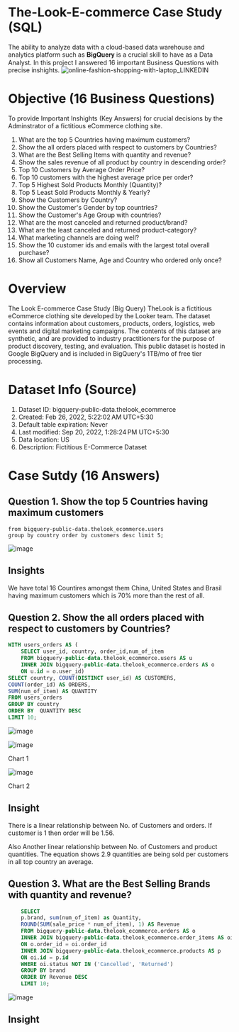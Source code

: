 # The-Look-E-commerce Case Study (SQL)
The ability to analyze data with a cloud-based data warehouse and analytics platform such as 𝐁𝐢𝐠𝐐𝐮𝐞𝐫𝐲 is a crucial skill to have as a Data Analyst. In this project I answered 16 important Business Questions with precise inshights.
![online-fashion-shopping-with-laptop_LINKEDIN](https://github.com/mustafaCLI/The-Look-E-commerce-Study/assets/121651184/43d5a0b2-b8e4-472d-b5ff-577b552c4107)
# Objective (16 Business Questions)
To provide Important Inshights (Key Answers) for crucial decisions by the Adminstrator of a fictitious eCommerce clothing site.

1. What are the top 5 Countries having maximum customers?
2. Show the all orders placed with respect to customers by Countries?
3. What are the Best Selling Items with quantity and revenue?
4. Show the sales revenue of all product by country in descending order?
5. Top 10 Customers by Average Order Price?
6. Top 10 customers with the highest average price per order?
7. Top 5 Highest Sold Products Monthly (Quantity)?
8. Top 5 Least Sold Products Monthly & Yearly?
9. Show the Customers by Country?
10. Show the Customer's Gender by top countries?
11. Show the Customer's Age Group with countries?
12. What are the most canceled and returned product/brand?
13. What are the least canceled and returned product-category?
14. What marketing channels are doing well?
15. Show the 10 customer ids and emails with the largest total overall purchase?
16. Show all Customers Name, Age and Country who ordered only once?

# Overview
The Look E-commerce Case Study (Big Query)
TheLook is a fictitious eCommerce clothing site developed by the Looker team. The dataset contains information about customers, products, orders, logistics, web events and digital marketing campaigns. The contents of this dataset are synthetic, and are provided to industry practitioners for the purpose of product discovery, testing, and evaluation.
This public dataset is hosted in Google BigQuery and is included in BigQuery's 1TB/mo of free tier processing.

# Dataset Info (Source)
1. Dataset ID: bigquery-public-data.thelook_ecommerce
2. Created: Feb 26, 2022, 5:22:02 AM UTC+5:30
3. Default table expiration: Never
4. Last modified: Sep 20, 2022, 1:28:24 PM UTC+5:30
5. Data location: US
6. Description: Fictitious E-Commerce Dataset

# Case Sutdy (16 Answers)
## Question 1. Show the top 5 Countries having maximum customers
```select count(id) as customers, country 
from bigquery-public-data.thelook_ecommerce.users 
group by country order by customers desc limit 5;
```
![image](https://github.com/mustafaCLI/The-Look-E-commerce-Study/assets/121651184/0e66c298-c2ab-495c-b9cd-19f646fe7e93)
## Insights
We have total 16 Countires amongst them China, United States and Brasil having maximum customers which is 70% more than the rest of all.

## Question 2. Show the all orders placed with respect to customers by Countries?
```SQL
WITH users_orders AS (
    SELECT user_id, country, order_id,num_of_item 
    FROM bigquery-public-data.thelook_ecommerce.users AS u
    INNER JOIN bigquery-public-data.thelook_ecommerce.orders AS o
    ON u.id = o.user_id)
SELECT country, COUNT(DISTINCT user_id) AS CUSTOMERS, 
COUNT(order_id) AS ORDERS,
SUM(num_of_item) AS QUANTITY
FROM users_orders
GROUP BY country
ORDER BY  QUANTITY DESC
LIMIT 10;
```
![image](https://github.com/mustafaCLI/The-Look-E-commerce-Study/assets/121651184/7daf990e-e0db-4c86-b5c5-5668b69b28e4)

![image](https://github.com/mustafaCLI/The-Look-E-commerce-Study/assets/121651184/8aaa3e5b-41b1-4bad-82be-2a58efd6a937)

Chart 1

![image](https://github.com/mustafaCLI/The-Look-E-commerce-Study/assets/121651184/a33cda61-b6f8-46f4-bc20-096228b47427)

Chart 2
## Insight
There is a linear relationship between No. of Customers and orders. If customer is 1 then order will be 1.56. 

Also Another linear relationship between No. of Customers and product quantities. The equation shows 2.9 quantities are being sold per customers in all top country an average.

## Question 3. What are the Best Selling Brands with quantity and revenue?
``` sql
    SELECT 
    p.brand, sum(num_of_item) as Quantity, 
    ROUND(SUM(sale_price * num_of_item), 1) AS Revenue
    FROM bigquery-public-data.thelook_ecommerce.orders AS o 
    INNER JOIN bigquery-public-data.thelook_ecommerce.order_items AS oi
    ON o.order_id = oi.order_id
    INNER JOIN bigquery-public-data.thelook_ecommerce.products AS p
    ON oi.id = p.id
    WHERE oi.status NOT IN ('Cancelled', 'Returned')
    GROUP BY brand 
    ORDER BY Revenue DESC
    LIMIT 10;
```
![image](https://github.com/mustafaCLI/The-Look-E-commerce-Study/assets/121651184/5c77748b-d9e7-4e89-927e-dd309e467955)

## Insight




